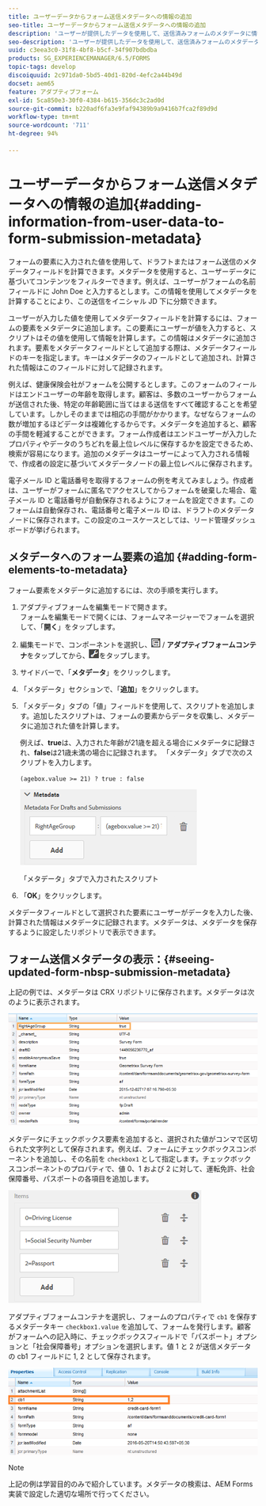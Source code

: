 ```yaml
---
title: ユーザーデータからフォーム送信メタデータへの情報の追加
seo-title: ユーザーデータからフォーム送信メタデータへの情報の追加
description: 'ユーザーが提供したデータを使用して、送信済みフォームのメタデータに情報を追加する方法を学習します。 '
seo-description: 'ユーザーが提供したデータを使用して、送信済みフォームのメタデータに情報を追加する方法を学習します。 '
uuid: c3eea3c0-31f8-4bf8-b5cf-34f907bdbdba
products: SG_EXPERIENCEMANAGER/6.5/FORMS
topic-tags: develop
discoiquuid: 2c971da0-5bd5-40d1-820d-4efc2a44b49d
docset: aem65
feature: アダプティブフォーム
exl-id: 5ca850e3-30f0-4384-b615-356dc3c2ad0d
source-git-commit: b220adf6fa3e9faf94389b9a9416b7fca2f89d9d
workflow-type: tm+mt
source-wordcount: '711'
ht-degree: 94%

---
```


# ユーザーデータからフォーム送信メタデータへの情報の追加{#adding-information-from-user-data-to-form-submission-metadata}

フォームの要素に入力された値を使用して、ドラフトまたはフォーム送信のメタデータフィールドを計算できます。メタデータを使用すると、ユーザーデータに基づいてコンテンツをフィルターできます。例えば、ユーザーがフォームの名前フィールドに John Doe と入力するとします。この情報を使用してメタデータを計算することにより、この送信をイニシャル JD 下に分類できます。

ユーザーが入力した値を使用してメタデータフィールドを計算するには、フォームの要素をメタデータに追加します。この要素にユーザーが値を入力すると、スクリプトはその値を使用して情報を計算します。この情報はメタデータに追加されます。要素をメタデータフィールドとして追加する際は、メタデータフィールドのキーを指定します。キーはメタデータのフィールドとして追加され、計算された情報はこのフィールドに対して記録されます。

例えば、健康保険会社がフォームを公開するとします。このフォームのフィールドはエンドユーザーの年齢を取得します。顧客は、多数のユーザーからフォームが送信された後、特定の年齢範囲に当てはまる送信をすべて確認することを希望しています。しかしそのままでは相応の手間がかかります。なぜならフォームの数が増加するほどデータは複雑化するからです。メタデータを追加すると、顧客の手間を軽減することができます。フォーム作成者はエンドユーザーが入力したプロパティやデータのうちどれを最上位レベルに保存するかを設定できるため、検索が容易になります。追加のメタデータはユーザーによって入力される情報で、作成者の設定に基づいてメタデータノードの最上位レベルに保存されます。

電子メール ID と電話番号を取得するフォームの例を考えてみましょう。作成者は、ユーザーがフォームに匿名でアクセスしてからフォームを破棄した場合、電子メール ID と電話番号が自動保存されるようにフォームを設定できます。このフォームは自動保存され、電話番号と電子メール ID は、ドラフトのメタデータノードに保存されます。この設定のユースケースとしては、リード管理ダッシュボードが挙げられます。

## メタデータへのフォーム要素の追加  {#adding-form-elements-to-metadata}

フォーム要素をメタデータに追加するには、次の手順を実行します。

1. アダプティブフォームを編集モードで開きます。\
   フォームを編集モードで開くには、フォームマネージャーでフォームを選択して、「**開く**」をタップします。
1. 編集モードで、コンポーネントを選択し、![フィールドレベル](assets/field-level.png) / **アダプティブフォームコンテナ**&#x200B;をタップしてから、![cmppr](assets/cmppr.png)をタップします。
1. サイドバーで、「**メタデータ**」をクリックします。
1. 「メタデータ」セクションで、「**追加**」をクリックします。
1. 「メタデータ」タブの「値」フィールドを使用して、スクリプトを追加します。追加したスクリプトは、フォームの要素からデータを収集し、メタデータに追加された値を計算します。

   例えば、**true**&#x200B;は、入力された年齢が21歳を超える場合にメタデータに記録され、**false**&#x200B;は21歳未満の場合に記録されます。 「メタデータ」タブで次のスクリプトを入力します。

   `(agebox.value >= 21) ? true : false`

   ![メタデータスクリプト](assets/add-element-metadata.png)

   「メタデータ」タブで入力されたスクリプト

1. 「**OK**」をクリックします。

メタデータフィールドとして選択された要素にユーザーがデータを入力した後、計算された情報はメタデータに記録されます。メタデータは、メタデータを保存するように設定したリポジトリで表示できます。

## フォーム送信メタデータの表示：{#seeing-updated-form-nbsp-submission-metadata}

上記の例では、メタデータは CRX リポジトリに保存されます。メタデータは次のように表示されます。

![メタデータ](assets/metadata_entry_new.png)

メタデータにチェックボックス要素を追加すると、選択された値がコンマで区切られた文字列として保存されます。例えば、フォームにチェックボックスコンポーネントを追加し、その名前を `checkbox1` として指定します。チェックボックスコンポーネントのプロパティで、値 0、1 および 2 に対して、運転免許、社会保障番号、パスポートの各項目を追加します。

![チェックボックスに入力された複数の値の保存](assets/checkbox-metadata.png)

アダプティブフォームコンテナを選択し、フォームのプロパティで `cb1` を保存するメタデータキー `checkbox1.value` を追加して、フォームを発行します。顧客がフォームへの記入時に、チェックボックスフィールドで「パスポート」オプションと「社会保障番号」オプションを選択します。値 1 と 2 が送信メタデータの cb1 フィールドに 1, 2 として保存されます。

![チェックボックスフィールドで選択された複数の値のメタデータへの入力](assets/metadata-entry.png)

>[!NOTE]
>
>上記の例は学習目的のみで紹介しています。メタデータの検索は、AEM Forms 実装で設定した適切な場所で行ってください。
